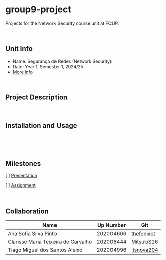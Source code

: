 # group9-project

Projects for the Network Security course unit at FCUP.

&nbsp;

## Unit Info

- Name: Segurança de Redes (Network Security)
- Date: Year 1, Semester 1, 2024/25
- [More info](https://sigarra.up.pt/fcup/en/cur_geral.cur_view?pv_ano_lectivo=2023&pv_origem=CUR&pv_tipo_cur_sigla=M&pv_curso_id=23181)

&nbsp;

## Project Description

<TODO>

&nbsp;

## Installation and Usage

<TODO>`

&nbsp;

## Milestones

<TODO>


[ ] [Presentation](https://docs.google.com/presentation/d/1bV6BABO7-MhZk7i1IW7vt3hNjH0W21-OuUw-f5moAbs/edit?usp=sharing)

[ ] [Assignment](https://pt.overleaf.com/2881939533pdnsfhfwphkg#759402)



&nbsp;

## Collaboration

| Name                                | Up Number | Git                                         |
| ----------------------------------- | --------- | ------------------------------------------- |
| Ana Sofia Silva Pinto | 202004606 | [thefenixpt](https://github.com/thefenixpt) |
| Clarisse Maria Teixeira de Carvalho | 202008444 | [MitsukiS16](https://github.com/MitsukiS16) |
| Tiago Miguel dos Santos Aleixo | 202004996 | [itsnova204](https://github.com/itsnova204)   |

